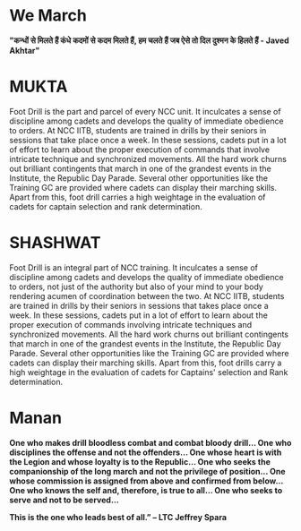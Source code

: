 
# We March

**"कन्धों से मिलते हैं कंधे कदमों से कदम मिलते हैं,
   हम चलते हैं जब ऐसे तो दिल दुश्मन के हिलते हैं     -  Javed Akhtar"**
   
# MUKTA   
   
Foot Drill is the part and parcel of every NCC unit. It inculcates a sense of discipline among cadets and develops the quality of immediate obedience to orders. At NCC IITB, students are trained in drills by their seniors in sessions that take place once a week. In these sessions, cadets put in a lot of effort to learn about the proper execution of commands that involve intricate technique and synchronized movements. All the hard work churns out brilliant contingents that march in one of the grandest events in the Institute, the Republic Day Parade. Several other opportunities like the Training GC are provided where cadets can display their marching skills. Apart from this, foot drill carries a high weightage in the evaluation of cadets for captain selection and rank determination. 



# SHASHWAT

Foot Drill is an integral part of NCC training. It inculcates a sense of discipline among cadets and develops the quality of immediate obedience to orders, not just of the authority but also of your mind to your body rendering acumen of coordination between the two. At NCC IITB, students are trained in drills by their seniors in sessions that takes place once a week. In these sessions, cadets put in a lot of effort to learn about the proper execution of commands involving intricate techniques and synchronized movements. All the hard work churns out brilliant contingents that march in one of the grandest events in the Institute, the Republic Day Parade. Several other opportunities like the Training GC are provided where cadets can display their marching skills. Apart from this, foot drills carry a high weightage in the evaluation of cadets for Captains' selection and Rank determination. 

# Manan

**One who makes drill bloodless combat and combat bloody drill…
One who disciplines the offense and not the offenders…
One whose heart is with the Legion and whose loyalty is to the Republic…
One who seeks the companionship of the long march and not the privilege of position…
One whose commission is assigned from above and confirmed from below…
One who knows the self and, therefore, is true to all…
One who seeks to serve and not to be served…**

**This is the one who leads best of all.”
– LTC Jeffrey Spara**
